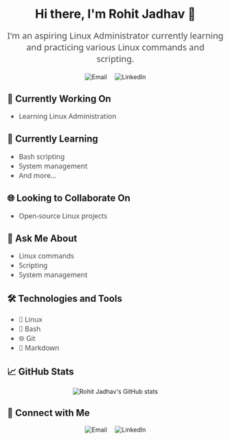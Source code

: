 <h1 align="center">Hi there, I'm Rohit Jadhav 👋</h1>

<p align="center" style="font-size: 20px; font-family: 'Segoe UI', Tahoma, Geneva, Verdana, sans-serif; color: #4A4A4A;">
I'm an aspiring Linux Administrator currently learning and practicing various Linux commands and scripting.
</p>

<p align="center">
  <a href="mailto:jadhavrohit@gmail.com" style="text-decoration: none; margin-right: 15px;">
    <img src="https://img.shields.io/badge/Email-D14836?style=for-the-badge&logo=gmail&logoColor=white" alt="Email">
  </a>
  <a href="https://www.linkedin.com/in/rohit-jadhav-347453241/" style="text-decoration: none;">
    <img src="https://img.shields.io/badge/LinkedIn-0077B5?style=for-the-badge&logo=linkedin&logoColor=white" alt="LinkedIn">
  </a>
</p>

<h2>🔭 Currently Working On</h2>
<ul style="font-size: 16px; font-family: 'Segoe UI', Tahoma, Geneva, Verdana, sans-serif; color: #4A4A4A;">
  <li>Learning Linux Administration</li>
</ul>

<h2>🌱 Currently Learning</h2>
<ul style="font-size: 16px; font-family: 'Segoe UI', Tahoma, Geneva, Verdana, sans-serif; color: #4A4A4A;">
  <li>Bash scripting</li>
  <li>System management</li>
  <li>And more...</li>
</ul>

<h2>🌐 Looking to Collaborate On</h2>
<ul style="font-size: 16px; font-family: 'Segoe UI', Tahoma, Geneva, Verdana, sans-serif; color: #4A4A4A;">
  <li>Open-source Linux projects</li>
</ul>

<h2>💬 Ask Me About</h2>
<ul style="font-size: 16px; font-family: 'Segoe UI', Tahoma, Geneva, Verdana, sans-serif; color: #4A4A4A;">
  <li>Linux commands</li>
  <li>Scripting</li>
  <li>System management</li>
</ul>

<h2>🛠️ Technologies and Tools</h2>
<ul style="font-size: 16px; font-family: 'Segoe UI', Tahoma, Geneva, Verdana, sans-serif; color: #4A4A4A;">
  <li>🐧 Linux</li>
  <li>🐚 Bash</li>
  <li>🌐 Git</li>
  <li>📝 Markdown</li>
</ul>

<h2>📈 GitHub Stats</h2>
<p align="center">
  <img src="https://github-readme-stats.vercel.app/api?username=yourusername&show_icons=true&theme=radical" alt="Rohit Jadhav's GitHub stats" style="max-width: 100%;">
</p>

<h2>🔗 Connect with Me</h2>
<p align="center">
  <a href="mailto:jadhavrohit@gmail.com" style="text-decoration: none; margin-right: 15px;">
    <img src="https://img.shields.io/badge/Email-D14836?style=for-the-badge&logo=gmail&logoColor=white" alt="Email">
  </a>
  <a href="https://www.linkedin.com/in/rohit-jadhav-347453241/" style="text-decoration: none;">
    <img src="https://img.shields.io/badge/LinkedIn-0077B5?style=for-the-badge&logo=linkedin&logoColor=white" alt="LinkedIn">
  </a>
</p>
